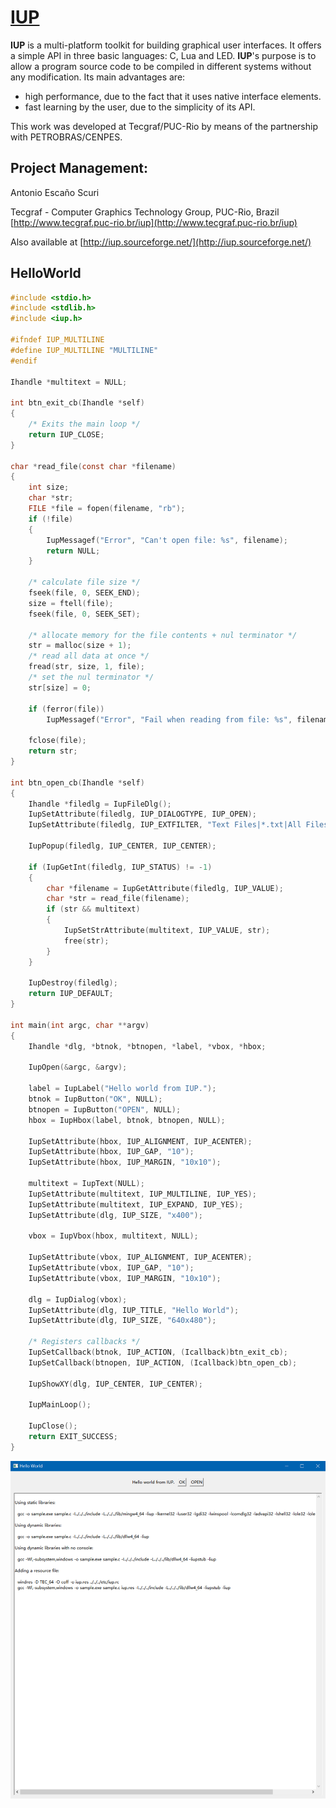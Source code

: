# [IUP](https://iup.sourceforge.net/)

**IUP** is a multi-platform toolkit for building graphical user interfaces. It offers a  simple API in three   basic languages: C, Lua and LED. **IUP**'s purpose is to allow a program  source code to be compiled in different systems without any modification. Its main advantages are: 

- high performance, due to the fact that it uses native interface elements.
- fast learning by the user, due to the simplicity of its API.

This work was developed at Tecgraf/PUC-Rio by means of the partnership with PETROBRAS/CENPES.

## Project Management:

Antonio Escaño Scuri

Tecgraf - Computer Graphics Technology Group, PUC-Rio, Brazil
[http://www.tecgraf.puc-rio.br/iup](http://www.tecgraf.puc-rio.br/iup)

Also available at [http://iup.sourceforge.net/](http://iup.sourceforge.net/)

## HelloWorld

```c
#include <stdio.h>
#include <stdlib.h>
#include <iup.h>

#ifndef IUP_MULTILINE
#define IUP_MULTILINE "MULTILINE"
#endif

Ihandle *multitext = NULL;

int btn_exit_cb(Ihandle *self)
{
    /* Exits the main loop */
    return IUP_CLOSE;
}

char *read_file(const char *filename)
{
    int size;
    char *str;
    FILE *file = fopen(filename, "rb");
    if (!file)
    {
        IupMessagef("Error", "Can't open file: %s", filename);
        return NULL;
    }

    /* calculate file size */
    fseek(file, 0, SEEK_END);
    size = ftell(file);
    fseek(file, 0, SEEK_SET);

    /* allocate memory for the file contents + nul terminator */
    str = malloc(size + 1);
    /* read all data at once */
    fread(str, size, 1, file);
    /* set the nul terminator */
    str[size] = 0;

    if (ferror(file))
        IupMessagef("Error", "Fail when reading from file: %s", filename);

    fclose(file);
    return str;
}

int btn_open_cb(Ihandle *self)
{
    Ihandle *filedlg = IupFileDlg();
    IupSetAttribute(filedlg, IUP_DIALOGTYPE, IUP_OPEN);
    IupSetAttribute(filedlg, IUP_EXTFILTER, "Text Files|*.txt|All Files|*.*|");

    IupPopup(filedlg, IUP_CENTER, IUP_CENTER);

    if (IupGetInt(filedlg, IUP_STATUS) != -1)
    {
        char *filename = IupGetAttribute(filedlg, IUP_VALUE);
        char *str = read_file(filename);
        if (str && multitext)
        {
            IupSetStrAttribute(multitext, IUP_VALUE, str);
            free(str);
        }
    }

    IupDestroy(filedlg);
    return IUP_DEFAULT;
}

int main(int argc, char **argv)
{
    Ihandle *dlg, *btnok, *btnopen, *label, *vbox, *hbox;

    IupOpen(&argc, &argv);

    label = IupLabel("Hello world from IUP.");
    btnok = IupButton("OK", NULL);
    btnopen = IupButton("OPEN", NULL);
    hbox = IupHbox(label, btnok, btnopen, NULL);

    IupSetAttribute(hbox, IUP_ALIGNMENT, IUP_ACENTER);
    IupSetAttribute(hbox, IUP_GAP, "10");
    IupSetAttribute(hbox, IUP_MARGIN, "10x10");

    multitext = IupText(NULL);
    IupSetAttribute(multitext, IUP_MULTILINE, IUP_YES);
    IupSetAttribute(multitext, IUP_EXPAND, IUP_YES);
    IupSetAttribute(dlg, IUP_SIZE, "x400");

    vbox = IupVbox(hbox, multitext, NULL);

    IupSetAttribute(vbox, IUP_ALIGNMENT, IUP_ACENTER);
    IupSetAttribute(vbox, IUP_GAP, "10");
    IupSetAttribute(vbox, IUP_MARGIN, "10x10");

    dlg = IupDialog(vbox);
    IupSetAttribute(dlg, IUP_TITLE, "Hello World");
    IupSetAttribute(dlg, IUP_SIZE, "640x480");

    /* Registers callbacks */
    IupSetCallback(btnok, IUP_ACTION, (Icallback)btn_exit_cb);
    IupSetCallback(btnopen, IUP_ACTION, (Icallback)btn_open_cb);

    IupShowXY(dlg, IUP_CENTER, IUP_CENTER);

    IupMainLoop();

    IupClose();
    return EXIT_SUCCESS;
}
```



![helloworld](examples\C\helloworld.png)